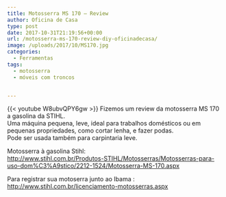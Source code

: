 ```yaml
---
title: Motosserra MS 170 – Review
author: Oficina de Casa
type: post
date: 2017-10-31T21:19:56+00:00
url: /motosserra-ms-170-review-diy-oficinadecasa/
image: /uploads/2017/10/MS170.jpg
categories:
  - Ferramentas
tags:
  - motosserra
  - móveis com troncos


---
```

{{< youtube W8ubvQPY6gw >}}
Fizemos um review da motosserra MS 170 a gasolina da STIHL.  
Uma máquina pequena, leve, ideal para trabalhos domésticos ou em pequenas propriedades, como cortar lenha, e fazer podas.  
Pode ser usada também para carpintaria leve.

Motosserra à gasolina Stihl:  
<http://www.stihl.com.br/Produtos-STIHL/Motosserras/Motosserras-para-uso-dom%C3%A9stico/2212-1524/Motosserra-MS-170.aspx>

Para registrar sua motoserra junto ao Ibama :  
<http://www.stihl.com.br/licenciamento-motosserras.aspx>
